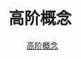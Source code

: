 # 高阶概念    
 &emsp;&emsp; [高阶概念](https://www.elastic.co/guide/cn/elasticsearch/guide/current/aggs-high-level.html)